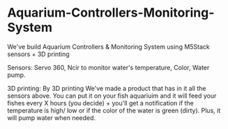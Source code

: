 # Aquarium-Controllers-Monitoring-System
We've build Aquarium Controllers &amp; Monitoring System using M5Stack sensors + 3D printing 


Sensors: 
  Servo 360, 
  Ncir to monitor water's temperature, 
  Color, 
  Water pump.
  
 3D printing:
 By 3D printing We've made a product that has in it all the sensors above. You can put it on your fish aquariuim and it will feed your fishes every X hours (you decide) + you'll get a notification if the temperature is high/ low or if the color of the water is green (dirty). Plus, it will pump water when needed.
